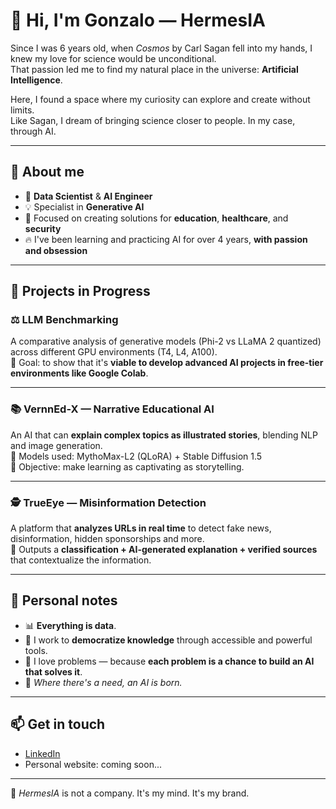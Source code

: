 # 👋 Hi, I'm Gonzalo — HermesIA

Since I was 6 years old, when *Cosmos* by Carl Sagan fell into my hands, I knew my love for science would be unconditional.  
That passion led me to find my natural place in the universe: **Artificial Intelligence**.

Here, I found a space where my curiosity can explore and create without limits.  
Like Sagan, I dream of bringing science closer to people. In my case, through AI.

---

## 🧠 About me

- 📌 **Data Scientist** & **AI Engineer**  
- 💡 Specialist in **Generative AI**  
- 🎯 Focused on creating solutions for **education**, **healthcare**, and **security**  
- 🔥 I've been learning and practicing AI for over 4 years, **with passion and obsession**

---

## 🚀 Projects in Progress

### ⚖️ LLM Benchmarking  
A comparative analysis of generative models (Phi-2 vs LLaMA 2 quantized) across different GPU environments (T4, L4, A100).  
📌 Goal: to show that it's **viable to develop advanced AI projects in free-tier environments like Google Colab**.

---

### 📚 VernnEd-X — Narrative Educational AI  
An AI that can **explain complex topics as illustrated stories**, blending NLP and image generation.  
🧠 Models used: MythoMax-L2 (QLoRA) + Stable Diffusion 1.5  
🎯 Objective: make learning as captivating as storytelling.

---

### 🕵️ TrueEye — Misinformation Detection  
A platform that **analyzes URLs in real time** to detect fake news, disinformation, hidden sponsorships and more.  
📌 Outputs a **classification + AI-generated explanation + verified sources** that contextualize the information.

---

## 🌌 Personal notes

- 📊 **Everything is data**.
- 🧩 I work to **democratize knowledge** through accessible and powerful tools.
- 🤖 I love problems — because **each problem is a chance to build an AI that solves it**.
- 💭 *Where there's a need, an AI is born.*

---

## 📫 Get in touch

- [LinkedIn](https://www.linkedin.com/in/tuusuario)  
- Personal website: coming soon...

---

🧠 *HermesIA* is not a company. It's my mind. It's my brand.  

